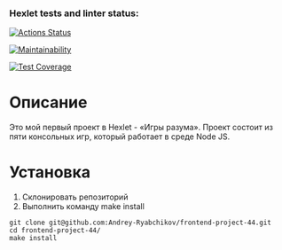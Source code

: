 ### Hexlet tests and linter status:
[![Actions Status](https://github.com/Andrey-Ryabchikov/frontend-project-44/workflows/hexlet-check/badge.svg)](https://github.com/Andrey-Ryabchikov/frontend-project-44/actions)

[![Maintainability](https://api.codeclimate.com/v1/badges/fde79cc98e1e586da0f2/maintainability)](https://codeclimate.com/github/Andrey-Ryabchikov/frontend-project-44/maintainability)

[![Test Coverage](https://api.codeclimate.com/v1/badges/fde79cc98e1e586da0f2/test_coverage)](https://codeclimate.com/github/Andrey-Ryabchikov/frontend-project-44/test_coverage)

# Описание
Это мой первый проект в Hexlet - «Игры разума».
Проект состоит из пяти консольных игр, который работает в среде Node JS.

# Установка
<ol>
    <li>Склонировать репозиторий</li>
    <li>Выполнить команду make install</li>
</ol>

```
git clone git@github.com:Andrey-Ryabchikov/frontend-project-44.git
cd frontend-project-44/
make install
```